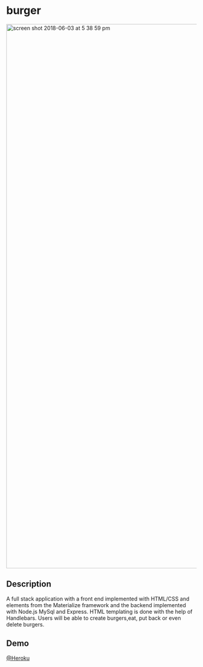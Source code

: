 # burger

<img width="1440" alt="screen shot 2018-06-03 at 5 38 59 pm" src="https://user-images.githubusercontent.com/33872841/40891535-1e073c66-6755-11e8-8f90-31006e43a5f9.png">

## Description
A full stack application with a front end implemented with HTML/CSS and elements from the Materialize framework and the backend implemented with Node.js MySql and Express. HTML templating is done with the help of Handlebars.
Users will be able to create burgers,eat, put back or even delete burgers.

## Demo
[@Heroku](https://thawing-wave-56523.herokuapp.com/)